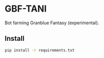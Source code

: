 # GBF-TANI

Bot farming Granblue Fantasy (experimental).

## Install
```bash
pip install -r requirements.txt
